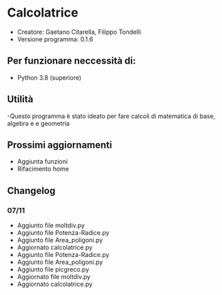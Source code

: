 # Calcolatrice
- Creatore: Gaetano Citarella, Filippo Tondelli
- Versione programma: 0.1.6
## Per funzionare neccessità di:
- Python 3.8 (superiore)
## Utilità
-Questo programma è stato ideato per fare calcoli di matematica di base, algebra e e geometria
## Prossimi aggiornamenti
- Aggiunta funzioni
- Rifacimento home
## Changelog
### 07/11
- Aggiunto file moltdiv.py
- Aggiunto file Potenza-Radice.py
- Aggiunto file Area_poligoni.py
- Aggiornato calcolatrice.py
- Aggiunto file Potenza-Radice.py
- Aggiunto file Area_poligoni.py
- Aggiunto file picgreco.py
- Aggiornato file moltdiv.py
- Aggiornato calcolatrice.py
